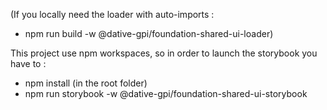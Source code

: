 (If you locally need the loader with auto-imports :
- npm run build -w @dative-gpi/foundation-shared-ui-loader)

This project use npm workspaces, so in order to launch the storybook you have to :
- npm install (in the root folder)
- npm run storybook -w @dative-gpi/foundation-shared-ui-storybook
